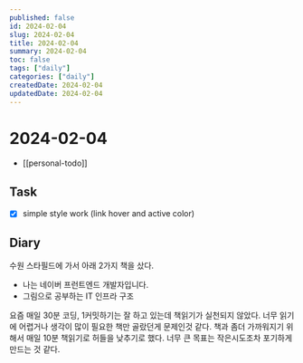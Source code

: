 ```yaml
---
published: false
id: 2024-02-04
slug: 2024-02-04
title: 2024-02-04
summary: 2024-02-04
toc: false
tags: ["daily"]
categories: ["daily"]
createdDate: 2024-02-04
updatedDate: 2024-02-04
---
```


# 2024-02-04
- [[personal-todo]]

## Task
- [X] simple style work (link hover and active color)

## Diary
수원 스타필드에 가서 아래 2가지 책을 샀다.
- 나는 네이버 프런트엔드 개발자입니다.
- 그림으로 공부하는 IT 인프라 구조

요즘 매일 30분 코딩, 1커밋하기는 잘 하고 있는데
책읽기가 실천되지 않았다. 너무 읽기에 어렵거나 생각이 많이 필요한 책만 골랐던게 문제인것 같다.
책과 좀더 가까워지기 위해서 매일 10분 책읽기로 허들을 낮추기로 했다.
너무 큰 목표는 작은시도조차 포기하게 만드는 것 같다.

